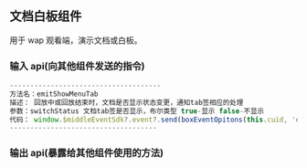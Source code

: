 ## 文档白板组件

用于 wap 观看端，演示文档或白板。

### 输入 api(向其他组件发送的指令)

```js
-------------------------------------
方法名：emitShowMenuTab
描述： 回放中或回放结束时，文档是否显示状态变更，通知tab签相应的处理
参数：switchStatus 文档tab签是否显示，布尔类型 true-显示 false-不显示
代码： window.$middleEventSdk?.event?.send(boxEventOpitons(this.cuid, 'emitShowMenuTab', [this.docServer.state.switchStatus]));
------------------------------------
```

### 输出 api(暴露给其他组件使用的方法)
